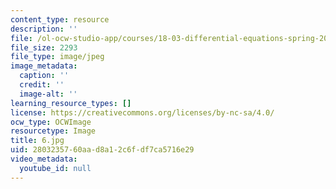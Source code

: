 ```yaml
---
content_type: resource
description: ''
file: /ol-ocw-studio-app/courses/18-03-differential-equations-spring-2010/2803235760aad8a12c6fdf7ca5716e29_6.jpg
file_size: 2293
file_type: image/jpeg
image_metadata:
  caption: ''
  credit: ''
  image-alt: ''
learning_resource_types: []
license: https://creativecommons.org/licenses/by-nc-sa/4.0/
ocw_type: OCWImage
resourcetype: Image
title: 6.jpg
uid: 28032357-60aa-d8a1-2c6f-df7ca5716e29
video_metadata:
  youtube_id: null
---
```

